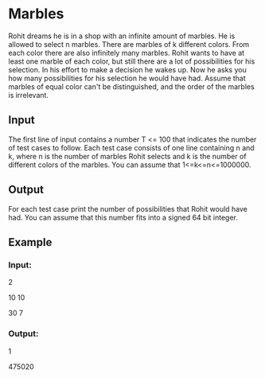 # Marbles

Rohit dreams he is in a shop with an infinite amount of marbles. He is allowed to select n marbles. 
There are marbles of k different colors. From each color there are also infinitely many marbles. 
Rohit wants to have at least one marble of each color, but still there are a lot of possibilities for his selection. 
In his effort to make a decision he wakes up. Now he asks you how many possibilities for his selection he would have had. 
Assume that marbles of equal color can't be distinguished, and the order of the marbles is irrelevant.

## Input

The first line of input contains a number T <= 100 that indicates the number of test cases to follow. 
Each test case consists of one line containing n and k, where n is the number of marbles Rohit 
selects and k is the number of different colors of the marbles. You can assume that 1<=k<=n<=1000000.

## Output

For each test case print the number of possibilities that Rohit would have had. 
You can assume that this number fits into a signed 64 bit integer.

## Example

### Input:

2

10 10

30 7

### Output:

1

475020
